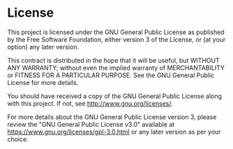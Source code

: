 # License

This project is licensed under the GNU General Public License as published by the Free Software Foundation, either version 3 of the License, or (at your option) any later version.

This contract is distributed in the hope that it will be useful, but WITHOUT ANY WARRANTY; without even the implied warranty of MERCHANTABILITY or FITNESS FOR A PARTICULAR PURPOSE. See the GNU General Public License for more details.

You should have received a copy of the GNU General Public License along with this project. If not, see <http://www.gnu.org/licenses/>.

For more details about the GNU General Public License version 3, please review the "GNU General Public License v3.0" available at <https://www.gnu.org/licenses/gpl-3.0.html> or any later version as per your choice.